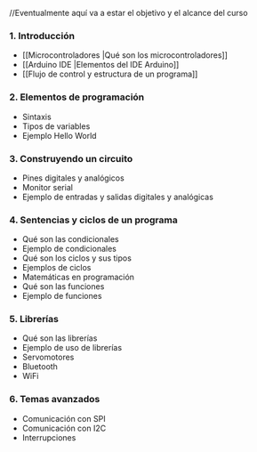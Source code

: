 //Eventualmente aquí va a estar el objetivo y el alcance del curso
### 1. Introducción
- [[Microcontroladores |Qué son los microcontroladores]]
- [[Arduino IDE |Elementos del IDE Arduino]]
- [[Flujo de control y estructura de un programa]]

### 2. Elementos de programación
- Sintaxis
- Tipos de variables
- Ejemplo Hello World

### 3. Construyendo un circuito
- Pines digitales y analógicos
-  Monitor serial
- Ejemplo de entradas y salidas digitales y analógicas

### 4. Sentencias y ciclos de un programa
- Qué son las condicionales
- Ejemplo de condicionales
- Qué son los ciclos y sus tipos
- Ejemplos de ciclos
- Matemáticas en programación
- Qué son las funciones
- Ejemplo de funciones

### 5. Librerías
- Qué son las librerías
- Ejemplo de uso de librerías
- Servomotores
- Bluetooth
- WiFi

### 6. Temas avanzados
- Comunicación con SPI
- Comunicación con I2C
- Interrupciones